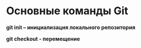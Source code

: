# Основные команды Git
**git init – инициализация локального репозитория**

**git checkout - перемещение**

